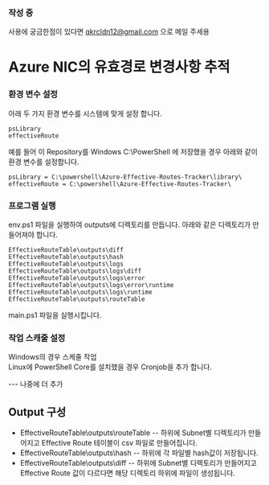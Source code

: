### 작성 중
 사용에 궁금한점이 있다면 qkrcldn12@gmail.com 으로 메일 주세용

# Azure NIC의 유효경로 변경사항 추적

### 환경 변수 설정
아래 두 가지 환경 변수를 시스템에 맞게 설정 합니다.
````
psLibrary
effectiveRoute
````

예를 들어 이 Repository를 Windows C:\PowerShell 에 저장했을 경우 아래와 같이 환경 변수를 설정합니다.
````
psLibrary = C:\powershell\Azure-Effective-Routes-Tracker\library\
effectiveRoute = C:\powershell\Azure-Effective-Routes-Tracker\
````

### 프로그램 실행
env.ps1 파일을 실행하여 outputs에 디렉토리를 만듭니다.
아래와 같은 디렉토리가 만들어져야 합니다.
````
EffectiveRouteTable\outputs\diff
EffectiveRouteTable\outputs\hash
EffectiveRouteTable\outputs\logs
EffectiveRouteTable\outputs\logs\diff
EffectiveRouteTable\outputs\logs\error
EffectiveRouteTable\outputs\logs\error\runtime
EffectiveRouteTable\outputs\logs\runtime
EffectiveRouteTable\outputs\routeTable
````
main.ps1 파일을 실행시킵니다.

### 작업 스캐줄 설정
Windows의 경우 스케줄 작업 <br>
Linux에 PowerShell Core를 설치했을 경우 Cronjob을 추가 합니다.

--- 나중에 더 추가 
## Output 구성
- EffectiveRouteTable\outputs\routeTable
-- 하위에 Subnet별 디렉토리가 만들어지고 Effective Route 테이블이 csv 파일로 만들어집니다.
- EffectiveRouteTable\outputs\hash
-- 하위에 각 파일별 hash값이 저장됩니다.
- EffectiveRouteTable\outputs\diff
-- 하위에 Subnet별 디렉토리가 만들어지고 Effective Route 값이 다르다면 해당 디렉토리 하위에 파일이 생성됩니다.